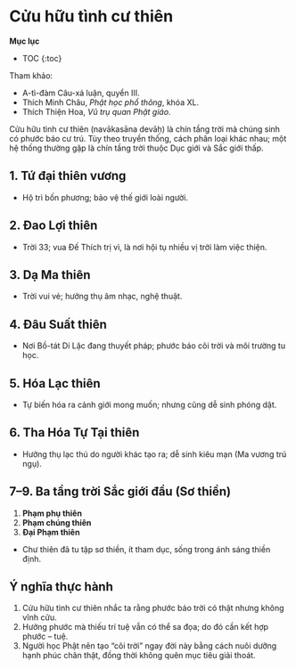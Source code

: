# Cửu hữu tình cư thiên

**Mục lục**

- TOC
{:toc}

Tham khảo:

- A-tì-đàm Câu-xá luận, quyển III.
- Thích Minh Châu, *Phật học phổ thông*, khóa XL.
- Thích Thiện Hoa, *Vũ trụ quan Phật giáo*.

Cửu hữu tình cư thiên (navākasāna devāḥ) là chín tầng trời mà chúng sinh có phước báo cư trú. Tùy theo truyền thống, cách phân loại khác nhau; một hệ thống thường gặp là chín tầng trời thuộc Dục giới và Sắc giới thấp.

## 1. Tứ đại thiên vương

- Hộ trì bốn phương; bảo vệ thế giới loài người.

## 2. Đao Lợi thiên

- Trời 33; vua Đế Thích trị vì, là nơi hội tụ nhiều vị trời làm việc thiện.

## 3. Dạ Ma thiên

- Trời vui vẻ; hưởng thụ âm nhạc, nghệ thuật.

## 4. Đâu Suất thiên

- Nơi Bồ-tát Di Lặc đang thuyết pháp; phước báo cõi trời và môi trường tu học.

## 5. Hóa Lạc thiên

- Tự biến hóa ra cảnh giới mong muốn; nhưng cũng dễ sinh phóng dật.

## 6. Tha Hóa Tự Tại thiên

- Hưởng thụ lạc thú do người khác tạo ra; dễ sinh kiêu mạn (Ma vương trú ngụ).

## 7–9. Ba tầng trời Sắc giới đầu (Sơ thiền)

1. **Phạm phụ thiên**
2. **Phạm chúng thiên**
3. **Đại Phạm thiên**

- Chư thiên đã tu tập sơ thiền, ít tham dục, sống trong ánh sáng thiền định.

## Ý nghĩa thực hành

1. Cửu hữu tình cư thiên nhắc ta rằng phước báo trời có thật nhưng không vĩnh cửu.
2. Hưởng phước mà thiếu trí tuệ vẫn có thể sa đọa; do đó cần kết hợp phước – tuệ.
3. Người học Phật nên tạo “cõi trời” ngay đời này bằng cách nuôi dưỡng hạnh phúc chân thật, đồng thời không quên mục tiêu giải thoát.

